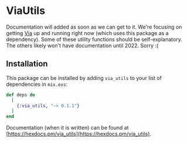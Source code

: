 # ViaUtils

Documentation will added as soon as we can get to it. We're focusing on getting [Via](https://github.com/copperpunk-elixir/via) up and running right now (which uses this package as a dependency). Some of these utility functions should be self-explanatory. The others likely won't have documentation until 2022. Sorry :(

## Installation

This package can be installed
by adding `via_utils` to your list of dependencies in `mix.exs`:

```elixir
def deps do
  [
    {:via_utils, "~> 0.1.1"}
  ]
end
```

Documentation (when it is written) can be found at [https://hexdocs.pm/via_utils](https://hexdocs.pm/via_utils).

